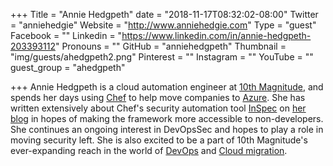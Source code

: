 +++
Title = "Annie Hedgpeth"
date = "2018-11-17T08:32:02-08:00"
Twitter = "anniehedgie"
Website = "http://www.anniehedgie.com"
Type = "guest"
Facebook = ""
Linkedin = "https://www.linkedin.com/in/annie-hedgpeth-203393112"
Pronouns = ""
GitHub = "anniehedgpeth"
Thumbnail = "img/guests/ahedgpeth2.png"
Pinterest = ""
Instagram = ""
YouTube = ""
guest_group = "ahedgpeth"

+++
Annie Hedgpeth is a cloud automation engineer at [10th Magnitude](https://www.10thmagnitude.com/), and spends her days using [Chef](https://www.chef.io/) to help move companies to [Azure](https://www.10thmagnitude.com/azure-magnitude-planner). She has written extensively about Chef's security automation tool [InSpec](https://www.inspec.io/) on [her blog](http://www.anniehedgie.com/) in hopes of making the framework more accessible to non-developers. She continues an ongoing interest in DevOpsSec and hopes to play a role in moving security left. She is also excited to be a part of 10th Magnitude's ever-expanding reach in the world of [DevOps](https://www.10thmagnitude.com/solutions/devops-automation-continuous-delivery/) and [Cloud migration](https://www.10thmagnitude.com/solutions/azure-migration-and-data-center-transformation/). 
